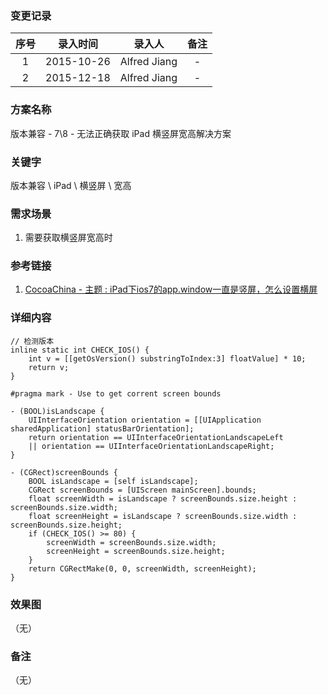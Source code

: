 ### 变更记录

| 序号 | 录入时间 | 录入人 | 备注 |
|:--------:|:--------:|:--------:|:--------:|
| 1 | 2015-10-26 | Alfred Jiang | - |
| 2 | 2015-12-18 | Alfred Jiang | - |

### 方案名称

版本兼容 - 7\8 - 无法正确获取 iPad 横竖屏宽高解决方案

### 关键字

版本兼容 \ iPad \ 横竖屏 \ 宽高

### 需求场景

1. 需要获取横竖屏宽高时

### 参考链接

1. [CocoaChina - 主题 : iPad下ios7的app.window一直是竖屏，怎么设置横屏](http://www.cocoachina.com/bbs/read.php?tid-281912.html)

### 详细内容

	// 检测版本
	inline static int CHECK_IOS() {
		int v = [[getOsVersion() substringToIndex:3] floatValue] * 10;
		return v;
	}

	#pragma mark - Use to get corrent screen bounds

	- (BOOL)isLandscape {
		UIInterfaceOrientation orientation = [[UIApplication sharedApplication] statusBarOrientation];
		return orientation == UIInterfaceOrientationLandscapeLeft
		|| orientation == UIInterfaceOrientationLandscapeRight;
	}

	- (CGRect)screenBounds {
		BOOL isLandscape = [self isLandscape];
		CGRect screenBounds = [UIScreen mainScreen].bounds;
		float screenWidth = isLandscape ? screenBounds.size.height : screenBounds.size.width;
		float screenHeight = isLandscape ? screenBounds.size.width : screenBounds.size.height;
		if (CHECK_IOS() >= 80) {
			screenWidth = screenBounds.size.width;
			screenHeight = screenBounds.size.height;
		}
		return CGRectMake(0, 0, screenWidth, screenHeight);
	}

### 效果图
（无）

### 备注
（无）
